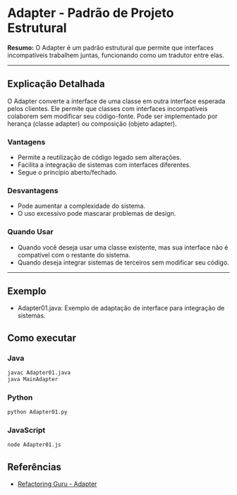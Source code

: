# Adapter - Padrão de Projeto Estrutural

**Resumo:**
O Adapter é um padrão estrutural que permite que interfaces incompatíveis trabalhem juntas, funcionando como um tradutor entre elas.

---

## Explicação Detalhada
O Adapter converte a interface de uma classe em outra interface esperada pelos clientes. Ele permite que classes com interfaces incompatíveis colaborem sem modificar seu código-fonte. Pode ser implementado por herança (classe adapter) ou composição (objeto adapter).

### Vantagens
- Permite a reutilização de código legado sem alterações.
- Facilita a integração de sistemas com interfaces diferentes.
- Segue o princípio aberto/fechado.

### Desvantagens
- Pode aumentar a complexidade do sistema.
- O uso excessivo pode mascarar problemas de design.

### Quando Usar
- Quando você deseja usar uma classe existente, mas sua interface não é compatível com o restante do sistema.
- Quando deseja integrar sistemas de terceiros sem modificar seu código.

---

## Exemplo
- Adapter01.java: Exemplo de adaptação de interface para integração de sistemas.

## Como executar

### Java
```bash
javac Adapter01.java
java MainAdapter
```

### Python
```bash
python Adapter01.py
```

### JavaScript
```bash
node Adapter01.js
```

## Referências
- [Refactoring Guru - Adapter](https://refactoring.guru/pt-br/design-patterns/adapter)

